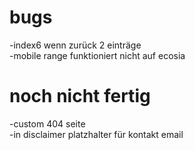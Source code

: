 # bugs
-index6 wenn zurück 2 einträge  
-mobile range funktioniert nicht auf ecosia  
# noch nicht fertig
-custom 404 seite  
-in disclaimer platzhalter für kontakt email
